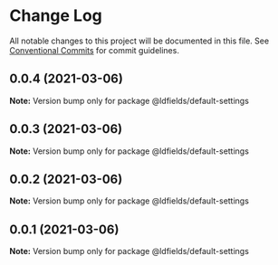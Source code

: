 # Change Log

All notable changes to this project will be documented in this file.
See [Conventional Commits](https://conventionalcommits.org) for commit guidelines.

## 0.0.4 (2021-03-06)

**Note:** Version bump only for package @ldfields/default-settings





## 0.0.3 (2021-03-06)

**Note:** Version bump only for package @ldfields/default-settings





## 0.0.2 (2021-03-06)

**Note:** Version bump only for package @ldfields/default-settings





## 0.0.1 (2021-03-06)

**Note:** Version bump only for package @ldfields/default-settings
